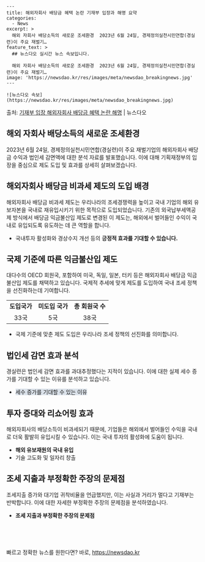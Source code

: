     ---
    title: 해외자회사 배당금 혜택 논란 기재부 입장과 해명 요약
    categories:
      - News
    excerpt: >
      해외 자회사 배당소득의 새로운 조세환경  2023년 6월 24일, 경제정의실천시민연합(경실련)이 주요 재벌기…
    feature_text: >
      ## 뉴스다오 실시간 뉴스 속보입니다.
    
      해외 자회사 배당소득의 새로운 조세환경  2023년 6월 24일, 경제정의실천시민연합(경실련)이 주요 재벌기…
    image: 'https://newsdao.kr/res/images/meta/newsdao_breakingnews.jpg'
    ---
    
    ![뉴스다오 속보](https://newsdao.kr/res/images/meta/newsdao_breakingnews.jpg)

<p>출처: <a href="https://newsdao.kr/4430" rel="dofollow">기재부 입장 해외자회사 배당금 혜택 논란 해명</a> | 뉴스다오</p>

<h2 data-ke-size="size26">해외 자회사 배당소득의 새로운 조세환경</h2>
<p data-ke-size="size16">2023년 6월 24일, 경제정의실천시민연합(경실련)이 주요 재벌기업의 해외자회사 배당금 수익과 법인세 감면액에 대한 분석 자료를 발표했습니다. 이에 대해 기획재정부의 입장을 중심으로 제도 도입 및 효과를 상세히 살펴보겠습니다.</p>

<h2 data-ke-size="size24">해외자회사 배당금 비과세 제도의 도입 배경</h2>
<p data-ke-size="size16">해외자회사 배당금 비과세 제도는 우리나라의 조세경쟁력을 높이고 국내 기업의 해외 유보자본을 국내로 재유입시키기 위한 목적으로 도입되었습니다. 기존의 외국납부세액공제 방식에서 배당금 익금불산입 제도로 변경된 이 제도는, 해외에서 벌어들인 수익이 국내로 유입되도록 유도하는 데 큰 역할을 합니다.</p>
<ul>
  <li>국내투자 활성화와 경상수지 개선 등의 <b>긍정적 효과를 기대할 수 있습니다.</b></li>
</ul>

<h2 data-ke-size="size24">국제 기준에 따른 익금불산입 제도</h2>
<p data-ke-size="size16">대다수의 OECD 회원국, 포함하여 미국, 독일, 일본, 터키 등은 해외자회사 배당금 익금불산입 제도를 채택하고 있습니다. 국제적 추세에 맞게 제도를 도입하여 국내 조세 정책을 선진화하는데 기여합니다.</p>
<table>
  <tr>
    <td style="text-align: center; height: 17px;"><b>도입국가</b></td>
    <td style="text-align: center; height: 17px;"><b>미도입 국가</b></td>
    <td style="text-align: center; height: 17px;"><b>총 회원국 수</b></td>
  </tr>
  <tr>
    <td style="text-align: center; height: 17px;">33국</td>
    <td style="text-align: center; height: 17px;">5국</td>
    <td style="text-align: center; height: 17px;">38국</td>
  </tr>
</table>
<ul>
  <li>국제 기준에 맞춘 제도 도입은 우리나라 조세 정책의 선진화를 의미합니다.</li>
</ul>

<h2 data-ke-size="size24">법인세 감면 효과 분석</h2>
<p data-ke-size="size16">경실련은 법인세 감면 효과를 과대추정했다는 지적이 있습니다. 이에 대한 실제 세수 증가를 기대할 수 있는 이유를 분석하고 있습니다.</p>
<ul>
  <li><span style="background-color: #21538527;">세수 증가를 기대할 수 있는 이유</span></li>
</ul>

<h2 data-ke-size="size24">투자 증대와 리쇼어링 효과</h2>
<p data-ke-size="size16">해외자회사의 배당소득이 비과세되기 때문에, 기업들은 해외에서 벌어들인 수익을 국내로 더욱 활발히 유입시킬 수 있습니다. 이는 국내 투자의 활성화에 도움이 됩니다.</p>
<ul>
  <li><b>해외 유보재원의 국내 유입</b></li>
  <li>기술 고도화 및 일자리 창출</li>
</ul>

<h2 data-ke-size="size24">조세 지출과 부정확한 주장의 문제점</h2>
<p data-ke-size="size16">조세지출 증가와 대기업 귀착비율을 언급했지만, 이는 사실과 거리가 멀다고 기재부는 반박합니다. 이에 대한 자세한 부정확한 주장의 문제점을 분석하였습니다.</p>
<ul>
  <li><b>조세 지출과 부정확한 주장의 문제점</b></li>
</ul>

<p data-ke-size="size16">&nbsp;</p>
<p data-ke-size="size16">&nbsp;</p> 

빠르고 정확한 뉴스를 원한다면? 바로, <a href="https://newsdao.kr" rel="dofollow">https://newsdao.kr</a>


    
